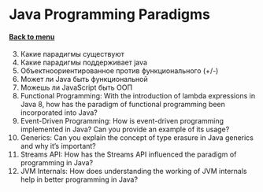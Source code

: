 <h1>Java Programming Paradigms</h1> 
<h4> 

[Back to menu](../Menu.md)

</h4>

3. Какие парадигмы существуют
2. Какие парадигмы поддерживает java
2. Объектноориентированное против функционального (+/-)
3. Может ли Java быть функциональной 
4. Можешь ли JavaScript быть ООП
5. Functional Programming: With the introduction of lambda expressions in Java 8, how has the paradigm of functional programming been incorporated into Java?
6. Event-Driven Programming: How is event-driven programming implemented in Java? Can you provide an example of its usage?
7. Generics: Can you explain the concept of type erasure in Java generics and why it’s important?
8. Streams API: How has the Streams API influenced the paradigm of programming in Java?
9. JVM Internals: How does understanding the working of JVM internals help in better programming in Java?
